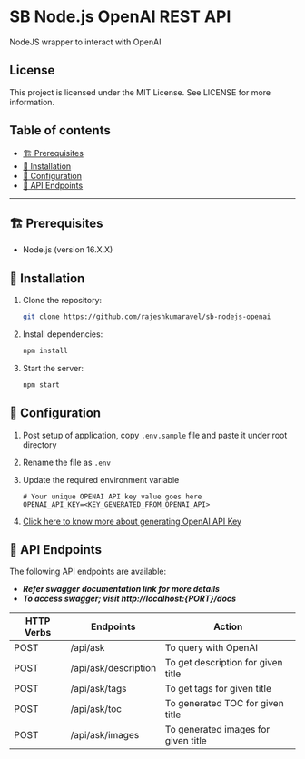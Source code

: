# SB Node.js OpenAI REST API

NodeJS wrapper to interact with OpenAI

## License

This project is licensed under the MIT License. See LICENSE for more information.

## Table of contents

- [🏗️ Prerequisites](#-prerequisites)
- [🌱 Installation](#-installation)
- [📖 Configuration](#-configuration)
- [📖 API Endpoints](#-api-endpoints)
---

## 🏗️ Prerequisites

- Node.js (version 16.X.X)

## 🌱 Installation

1. Clone the repository:

   ```bash
   git clone https://github.com/rajeshkumaravel/sb-nodejs-openai
2. Install dependencies:

   ```bash
   npm install
3. Start the server:

   ```bash
   npm start

## 📖 Configuration

1. Post setup of application, copy `.env.sample` file and paste it under root directory

2. Rename the file as `.env`

3. Update the required environment variable

   ```
   # Your unique OPENAI API key value goes here
   OPENAI_API_KEY=<KEY_GENERATED_FROM_OPENAI_API>
   ```

4. [Click here to know more about generating OpenAI API Key](./OPENAI_API.md)

## 📖 API Endpoints

The following API endpoints are available:
- **_Refer swagger documentation link for more details_**
- **_To access swagger; visit http://localhost:{PORT}/docs_**

| HTTP Verbs | Endpoints | Action |
| --- | --- | --- |
| POST | /api/ask | To query with OpenAI |
| POST | /api/ask/description | To get description for given title |
| POST | /api/ask/tags | To get tags for given title |
| POST | /api/ask/toc | To generated TOC for given title |
| POST | /api/ask/images | To generated images for given title |



